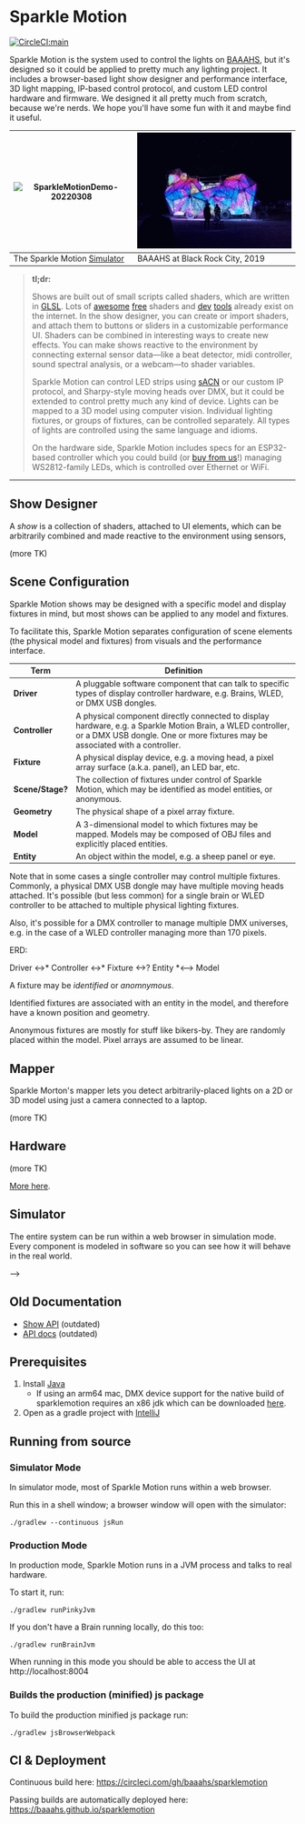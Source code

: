 # Sparkle Motion

[![CircleCI:main](https://circleci.com/gh/baaahs/sparklemotion.svg?style=svg)](https://circleci.com/gh/baaahs/sparklemotion)

Sparkle Motion is the system used to control the lights on [BAAAHS](http://baaahs.org), but it's
designed so it could be applied to pretty much any lighting project. It includes a browser-based
light show designer and performance interface, 3D light mapping, IP-based control protocol, and
custom LED control hardware and firmware. We designed it all pretty much from scratch, because
we're nerds. We hope you'll have some fun with it and maybe find it useful.

| ![SparkleMotionDemo-20220308](https://user-images.githubusercontent.com/40298/157351650-5b3338b7-757a-4e76-bfe2-743a06bb2891.gif) | <img src="/brc-2019.gif" alt="BAAAHS at BRC 2019" width="400"> |
| --- | --- |
| The Sparkle Motion [Simulator](https://baaahs.github.io/sparklemotion) | BAAAHS at Black Rock City, 2019 |


> **tl;dr:**
>
> Shows are built out of small scripts called shaders, which are written in
> [GLSL](https://www.khronos.org/opengl/wiki/Core_Language_(GLSL)). Lots of [awesome](http://glslsandbox.com/)
> [free](https://www.shadertoy.com/) shaders and [dev](https://github.com/radixzz/awesome-glsl)
> [tools](https://shaderfrog.com/) already exist on the internet. In the show designer, you can create or
> import shaders, and attach them to buttons or sliders in a customizable performance UI. Shaders can be
> combined in interesting ways to create new effects. You can make shows reactive to the environment by
> connecting external sensor data—like a beat detector, midi controller, sound spectral analysis, or a
> webcam—to shader variables.
>
> Sparkle Motion can control LED strips using
> [sACN](https://artisticlicenceintegration.com/technology-brief/technology-resource/sacn-and-art-net/)
> or our custom IP protocol, and Sharpy-style moving heads
> over DMX, but it could be extended to control pretty much any kind of device. Lights can be mapped to a
> 3D model using computer vision. Individual lighting fixtures, or groups of fixtures, can be controlled
> separately. All types of lights are controlled using the same language and idioms.
>
> On the hardware side, Sparkle Motion includes specs for an ESP32-based controller which you could build
> (or [buy from us](mailto:info@baaahs.org)!) managing WS2812-family LEDs, which is controlled over
> Ethernet or WiFi.

----

## Show Designer

A _show_ is a collection of shaders, attached to UI elements, which can be arbitrarily combined and made reactive to the
environment using sensors,

(more TK)

## Scene Configuration

Sparkle Motion shows may be designed with a specific model and display fixtures in mind, but most shows can be applied to any model and fixtures.

To facilitate this, Sparkle Motion separates configuration of scene elements (the physical model and fixtures) from visuals and the performance interface.

| Term | Definition |
| --- | --- |
| **Driver** | A pluggable software component that can talk to specific types of display controller hardware, e.g. Brains, WLED, or DMX USB dongles. |
| **Controller** | A physical component directly connected to display hardware, e.g. a Sparkle Motion Brain, a WLED controller, or a DMX USB dongle. One or more fixtures may be associated with a controller. |
| **Fixture** | A physical display device, e.g. a moving head, a pixel array surface (a.k.a. panel), an LED bar, etc. |
| **Scene/Stage?** | The collection of fixtures under control of Sparkle Motion, which may be identified as model entities, or anonymous. |
| **Geometry** | The physical shape of a pixel array fixture. |
| **Model** | A 3-dimensional model to which fixtures may be mapped. Models may be composed of OBJ files and explicitly placed entities. |
| **Entity** | An object within the model, e.g. a sheep panel or eye. |

Note that in some cases a single controller may control multiple fixtures. Commonly, a physical DMX USB dongle may have
multiple moving heads attached. It's possible (but less common) for a single brain or WLED controller to be attached to
multiple physical lighting fixtures.

Also, it's possible for a DMX controller to manage multiple DMX universes, e.g. in the case of a WLED controller
managing more than 170 pixels.

ERD:

Driver <->* Controller <->* Fixture <->? Entity *<--> Model

A fixture may be *identified* or *anomnymous*.

Identified fixtures are associated with an entity in the model, and therefore have a known position and geometry.

Anonymous fixtures are mostly for stuff like bikers-by. They are randomly placed within the model. Pixel arrays are assumed to be linear.

## Mapper

Sparkle Morton's mapper lets you detect arbitrarily-placed lights on a 2D or 3D model using just a camera
connected to a laptop.

(more TK)

## Hardware

(more TK)

[More here](brain/sw/README.md).

## Simulator

The entire system can be run within a web browser in simulation mode. Every component is modeled in software
so you can see how it will behave in the real world.


-->

## Old Documentation
* [Show API](show_api.md) (outdated)
* [API docs](https://baaahs.github.io/sparklemotion/doc/sparklemotion/) (outdated)

## Prerequisites

1. Install [Java](https://www.oracle.com/java/technologies/javase-jdk11-downloads.html)
    - If using an arm64 mac, DMX device support for the native build of sparklemotion requires an x86 jdk which can be
      downloaded [here](https://jdk.java.net/archive/).
1. Open as a gradle project with [IntelliJ](https://www.jetbrains.com/idea/download/)

## Running from source

### Simulator Mode

In simulator mode, most of Sparkle Motion runs within a web browser.

Run this in a shell window; a browser window will open with the simulator:

    ./gradlew --continuous jsRun

### Production Mode

In production mode, Sparkle Motion runs in a JVM process and talks to real hardware.

To start it, run:

    ./gradlew runPinkyJvm

If you don't have a Brain running locally, do this too:

    ./gradlew runBrainJvm
    
When running in this mode you should be able to access the UI at http://localhost:8004 

### Builds the production (minified) js package

To build the production minified js package run:

```
./gradlew jsBrowserWebpack
```

## CI & Deployment

Continuous build here: https://circleci.com/gh/baaahs/sparklemotion

Passing builds are automatically deployed here: https://baaahs.github.io/sparklemotion
